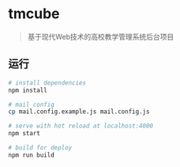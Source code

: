# tmcube

> 基于现代Web技术的高校教学管理系统后台项目

## 运行

``` bash
# install dependencies
npm install

# mail config
cp mail.config.example.js mail.config.js

# serve with hot reload at localhost:4000
npm start

# build for deploy
npm run build
```
